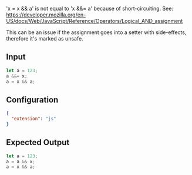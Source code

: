
'x = x && a' is not equal to 'x &&= a' because of short-circuiting.
See: https://developer.mozilla.org/en-US/docs/Web/JavaScript/Reference/Operators/Logical_AND_assignment

This can be an issue if the assignment goes into a setter with side-effects, therefore it's marked as unsafe.

## Input
```javascript input
let a = 123;
a &&= x;
a = x && a;
```

## Configuration
```json configuration
{
  "extension": "js"
}
```

## Expected Output
```javascript expected output
let a = 123;
a = a && x;
a = x && a;
```
